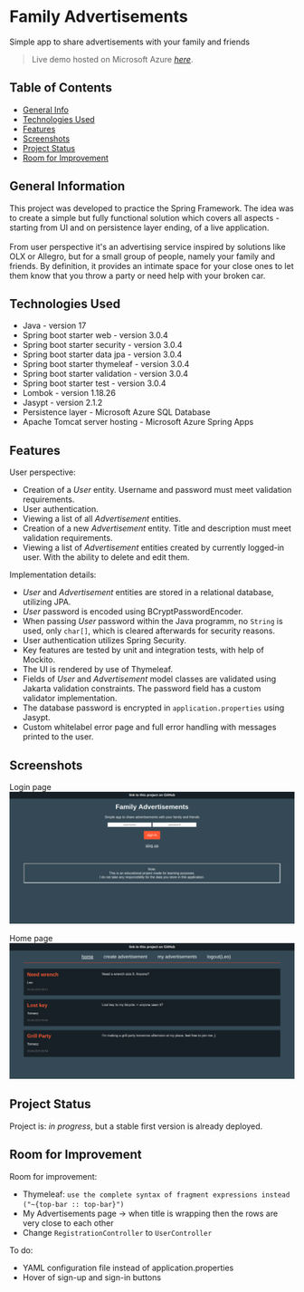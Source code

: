 # Family Advertisements
Simple app to share advertisements with your family and friends <br />
> Live demo hosted on Microsoft Azure [_here_](https://serv-family-advertisements.azuremicroservices.io/authentication?logout).

## Table of Contents
* [General Info](#general-information)
* [Technologies Used](#technologies-used)
* [Features](#features)
* [Screenshots](#screenshots)
* [Project Status](#project-status)
* [Room for Improvement](#room-for-improvement)


## General Information
This project was developed to practice the Spring Framework. The idea was to 
create a simple but fully functional solution which covers all aspects - starting from UI and on persistence layer ending, of a live application. <br /><br />
From user perspective it's an advertising service inspired by solutions like OLX or Allegro, 
but for a small group of people, namely your family and friends. 
By definition, it provides an intimate space for your 
close ones to let them know that you throw a party or need help with your broken car.


## Technologies Used
- Java - version 17
- Spring boot starter web - version 3.0.4
- Spring boot starter security - version 3.0.4
- Spring boot starter data jpa - version 3.0.4
- Spring boot starter thymeleaf - version 3.0.4
- Spring boot starter validation - version 3.0.4
- Spring boot starter test - version 3.0.4
- Lombok - version 1.18.26
- Jasypt - version 2.1.2
- Persistence layer - Microsoft Azure SQL Database
- Apache Tomcat server hosting -  Microsoft Azure Spring Apps


## Features
User perspective:
- Creation of a _User_ entity. Username and password must meet validation requirements.
- User authentication.
- Viewing a list of all _Advertisement_ entities.
- Creation of a new _Advertisement_ entity. Title and description must meet validation requirements.
- Viewing a list of _Advertisement_ entities created by currently logged-in user. With the ability to delete and edit them.

Implementation details:
- _User_ and _Advertisement_ entities are stored in a relational database, utilizing JPA.
- _User_ password is encoded using BCryptPasswordEncoder.
- When passing _User_ password within the Java programm, no `String` is used, only `char[]`, which is cleared afterwards for security reasons.
- User authentication utilizes Spring Security.
- Key features are tested by unit and integration tests, with help of Mockito.
- The UI is rendered by use of Thymeleaf.
- Fields of _User_ and _Advertisement_ model classes are validated using Jakarta validation constraints. The password field has a custom validator implementation.
- The database password is encrypted in `application.properties` using Jasypt.
- Custom whitelabel error page and full error handling with messages printed to the user.


## Screenshots
Login page
![login-page](./readme/images/login-page.png)

Home page
![home-page](./readme/images/home-page.png)


## Project Status
Project is: _in progress_, but a stable first version is already deployed.


## Room for Improvement
Room for improvement:
- Thymeleaf: `use the complete syntax of fragment expressions instead ("~{top-bar :: top-bar}")`
- My Advertisements page -> when title is wrapping then the rows are very close to each other
- Change `RegistrationController` to `UserController`

To do:
- YAML configuration file instead of application.properties
- Hover of sign-up and sign-in buttons


